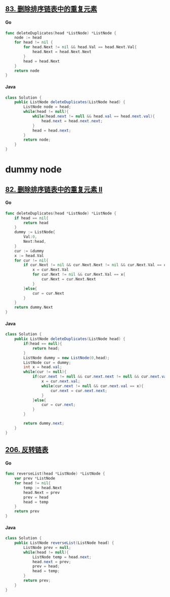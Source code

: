 ## [83. 删除排序链表中的重复元素](https://leetcode.cn/problems/remove-duplicates-from-sorted-list/)
<!-- tabs:start -->
#### **Go**
```go
func deleteDuplicates(head *ListNode) *ListNode {
    node := head
    for head != nil {
        for head.Next != nil && head.Val == head.Next.Val{
            head.Next = head.Next.Next
        }
        head = head.Next
    }
    return node
}
```
#### **Java**
```java
class Solution {
    public ListNode deleteDuplicates(ListNode head) {
        ListNode node = head;
        while(head != null){
            while(head.next != null && head.val == head.next.val){
                head.next = head.next.next;
            }
            head = head.next;
        }
        return node;
    }
}
```
<!-- tabs:end -->

# dummy node
## [82. 删除排序链表中的重复元素 II](https://leetcode.cn/problems/remove-duplicates-from-sorted-list-ii/)
<!-- tabs:start -->
#### **Go**
```go
func deleteDuplicates(head *ListNode) *ListNode {
    if head == nil{
        return head
    }
    dummy := ListNode{
        Val:0,
        Next:head,
    }
    cur := &dummy
    x := head.Val
    for cur != nil{
        if cur.Next != nil && cur.Next.Next != nil && cur.Next.Val == cur.Next.Next.Val{
            x = cur.Next.Val
            for cur.Next != nil && cur.Next.Val == x{
                cur.Next = cur.Next.Next
            }
        }else{
            cur = cur.Next
        }
    }
    return dummy.Next
}
```
#### **Java**
```java
class Solution {
    public ListNode deleteDuplicates(ListNode head) {
        if(head == null){
            return head;
        }
        ListNode dummy = new ListNode(0,head);
        ListNode cur = dummy;
        int x = head.val;
        while(cur != null){
            if(cur.next != null && cur.next.next != null && cur.next.val == cur.next.next.val){
                x = cur.next.val;
                while(cur.next != null && cur.next.val == x){
                    cur.next = cur.next.next;
                }
            }else{
                cur = cur.next;
            }
        }

        return dummy.next;
    }
}
```
<!-- tabs:end -->

## [206. 反转链表](https://leetcode.cn/problems/reverse-linked-list/)
<!-- tabs:start -->
#### **Go**
```go
func reverseList(head *ListNode) *ListNode {
    var prev *ListNode
    for head != nil{
        temp := head.Next
        head.Next = prev
        prev = head
        head = temp
    }
    return prev
}
```
#### **Java**
```java
class Solution {
    public ListNode reverseList(ListNode head) {
        ListNode prev = null;
        while(head != null){
            ListNode temp = head.next;
            head.next = prev;
            prev = head;
            head = temp;
        }
        return prev;
    }
}
```
<!-- tabs:end -->